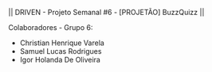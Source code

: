 || DRIVEN - Projeto Semanal #6 - [PROJETÃO] BuzzQuizz ||

Colaboradores - Grupo 6:

- Christian Henrique Varela
- Samuel Lucas Rodrigues
- Igor Holanda De Oliveira
